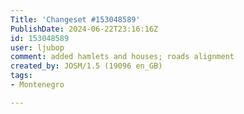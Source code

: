 ```yaml
---
Title: 'Changeset #153048589'
PublishDate: 2024-06-22T23:16:16Z
id: 153048589
user: ljubop
comment: added hamlets and houses; roads alignment
created_by: JOSM/1.5 (19096 en_GB)
tags:
- Montenegro

---
```

